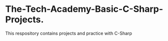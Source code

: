 # The-Tech-Academy-Basic-C-Sharp-Projects.
This respository contains projects and practice with C-Sharp
